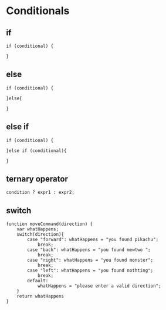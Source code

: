 # Conditionals
## if

    if (conditional) {
        
    }
## else

    if (conditional) {
        
    }else{
        
    }
## else if

    if (conditional) {
    
    }else if (conditional){
        
    }

## ternary operator 

    condition ? expr1 : expr2;
## switch

    function moveCommand(direction) {
        var whatHappens;
        switch(direction){
            case "forward": whatHappens = "you found pikachu";
                break;
            case "back": whatHappens = "you found mewtwo ";
                break;
            case "right": whatHappens = "you found monster";
                break;
            case "left": whatHappens = "you found nothting";
                break;
            default:
                whatHappens = "please enter a valid direction";
        }
        return whatHappens
    }
